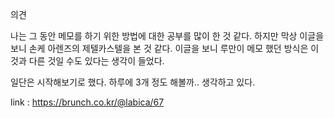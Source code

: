 의견

나는 그 동안 메모를 하기 위한 방법에 대한 공부를 많이 한 것 같다. 하지만 막상 이글을 보니 손케 아렌즈의 제텔카스텔을 본 것 같다. 이글을 보니 루만이 메모 했던 방식은 이것과 다른 것일 수도 있다는 생각이 들었다. 

일단은 시작해보기로 했다. 하루에 3개 정도 해볼까.. 생각하고 있다.

link : https://brunch.co.kr/@labica/67